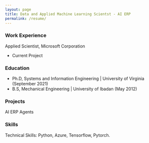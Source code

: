 ```yaml
---
layout: page
title: Data and Applied Machine Learning Scientst - AI ERP
permalink: /resume/
---
```


### Work Experience
Applied Scientist, Microsoft Corporation
- Current Project

### Education
- Ph.D, Systems and Information Engineering | University of Virginia (September 2021)
- B.S, Mechanical Engineering | University of Ibadan (May 2012)

### Projects
AI ERP Agents

### Skills
Technical Skills: Python, Azure, Tensorflow, Pytorch.
